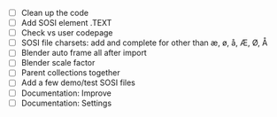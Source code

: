 - [ ] Clean up the code
- [ ] Add SOSI element .TEXT
- [ ] Check vs user codepage
- [ ] SOSI file charsets: add and complete for other than æ, ø, å, Æ, Ø, Å
- [ ] Blender auto frame all after import
- [ ] Blender scale factor
- [ ] Parent collections together
- [ ] Add a few demo/test SOSI files
- [ ] Documentation: Improve
- [ ] Documentation: Settings
